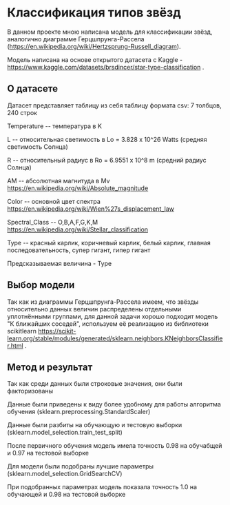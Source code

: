 # Классификация типов звёзд

В данном проекте мною написана модель для классификации звёзд, аналогично диаграмме Герцшпрунга-Рассела (https://en.wikipedia.org/wiki/Hertzsprung-Russell_diagram).

Модель написана на основе открытого датасета с Kaggle - https://www.kaggle.com/datasets/brsdincer/star-type-classification .

## О датасете

Датасет представляет таблицу из себя таблицу формата csv: 7 толбцов, 240 строк

Temperature -- температура в K

L -- относительная светимость в Lo = 3.828 x 10^26 Watts (средняя светимость Солнца)

R -- относительный радиус в Ro = 6.9551 x 10^8 m (средний радиус Солнца)

AM -- абсолютная магнитуда в Mv https://en.wikipedia.org/wiki/Absolute_magnitude

Color -- основной цвет спектра https://en.wikipedia.org/wiki/Wien%27s_displacement_law

Spectral_Class -- O,B,A,F,G,K,M https://en.wikipedia.org/wiki/Stellar_classification

Type -- красный карлик, коричневый карлик, белый карлик, главная последовательность, супер гигант, гипер гигант

Предсказываемая величина - Type

## Выбор модели

Так как из диаграммы Герцшпрунга-Рассела имеем, что звёзды относительно данных величин распределены отдельными уплотнёнными группами, для данной задачи хорошо подходит модель "К ближайших соседей", используем её реализацию из библиотеки scikitlearn https://scikit-learn.org/stable/modules/generated/sklearn.neighbors.KNeighborsClassifier.html .

## Метод и результат

Так как среди данных были строковые значения, они были факторизованы 

Данные были приведены к виду более удобному для работы алгоритма обучения (sklearn.preprocessing.StandardScaler)

Данные были разбиты на обучающую и тестовую выборки (sklearn.model_selection.train_test_split)

После первичного обучения модель имела точность 0.98 на обучабщей и 0.97 на тестовой выборке

Для модели были подобраны лучшие параметры (sklearn.model_selection.GridSearchCV)

При подобранных параметрах модель показала точность 1.0 на обучающей и 0.98 на тестовой выборке
